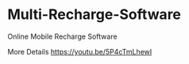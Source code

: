 # Multi-Recharge-Software
Online Mobile Recharge Software

More Details https://youtu.be/5P4cTmLhewI
